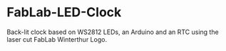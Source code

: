 # FabLab-LED-Clock
Back-lit clock based on WS2812 LEDs, an Arduino and an RTC using the laser cut FabLab Winterthur Logo.
